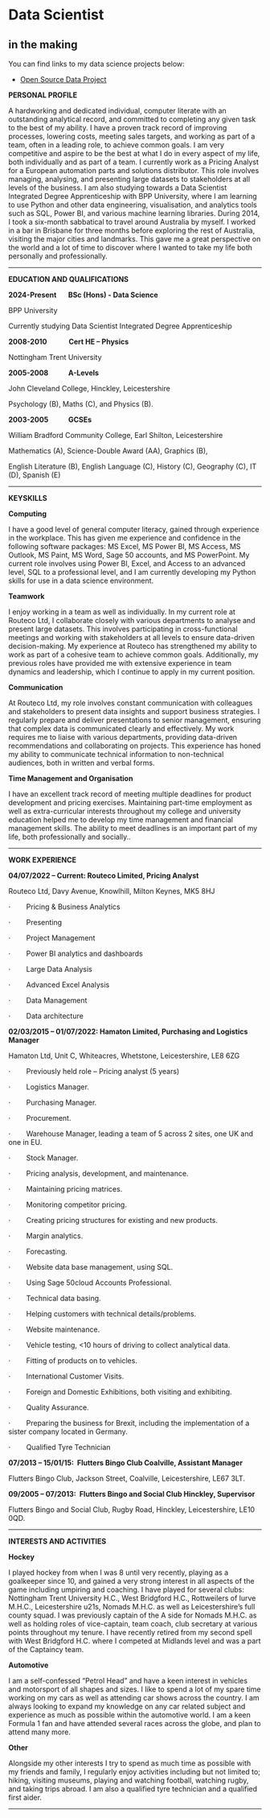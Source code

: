 # Data Scientist
## in the making

You can find links to my data science projects below:


- [Open Source Data Project](https://gregjohnallen-52.github.io/CV/ "Open Source Data Project")


**PERSONAL PROFILE**

A hardworking and dedicated individual, computer literate with an outstanding analytical record, and committed to completing any given task to the best of my ability. I have a proven track record of improving processes, lowering costs, meeting sales targets, and working as part of a team, often in a leading role, to achieve common goals. I am very competitive and aspire to be the best at what I do in every aspect of my life, both individually and as part of a team. I currently work as a Pricing Analyst for a European automation parts and solutions distributor. This role involves managing, analysing, and presenting large datasets to stakeholders at all levels of the business. I am also studying towards a Data Scientist Integrated Degree Apprenticeship with BPP University, where I am learning to use Python and other data engineering, visualisation, and analytics tools such as SQL, Power BI, and various machine learning libraries. During 2014, I took a six-month sabbatical to travel around Australia by myself. I worked in a bar in Brisbane for three months before exploring the rest of Australia, visiting the major cities and landmarks. This gave me a great perspective on the world and a lot of time to discover where I wanted to take my life both personally and professionally.

---

**EDUCATION AND QUALIFICATIONS**

**2024-Present       BSc (Hons) - Data Science**           

BPP University

Currently studying Data Scientist Integrated Degree Apprenticeship  
  
**2008-2010             Cert HE – Physics**

Nottingham Trent University  
  
**2005-2008            A-Levels**

John Cleveland College, Hinckley, Leicestershire

Psychology (B), Maths (C), and Physics (B).

**2003-2005            GCSEs**

William Bradford Community College, Earl Shilton, Leicestershire

Mathematics (A), Science-Double Award (AA), Graphics (B),

English Literature (B), English Language (C), History (C), Geography (C), IT (D), Spanish (E)

---

**KEYSKILLS**

**Computing**

I have a good level of general computer literacy, gained through experience in the workplace. This has given me experience and confidence in the following software packages: MS Excel, MS Power BI, MS Access, MS Outlook, MS Paint, MS Word, Sage 50 accounts, and MS PowerPoint. My current role involves using Power BI, Excel, and Access to an advanced level, SQL to a professional level, and I am currently developing my Python skills for use in a data science environment.

**Teamwork**

I enjoy working in a team as well as individually. In my current role at Routeco Ltd, I collaborate closely with various departments to analyse and present large datasets. This involves participating in cross-functional meetings and working with stakeholders at all levels to ensure data-driven decision-making. My experience at Routeco has strengthened my ability to work as part of a cohesive team to achieve common goals. Additionally, my previous roles have provided me with extensive experience in team dynamics and leadership, which I continue to apply in my current position.

**Communication**

At Routeco Ltd, my role involves constant communication with colleagues and stakeholders to present data insights and support business strategies. I regularly prepare and deliver presentations to senior management, ensuring that complex data is communicated clearly and effectively. My work requires me to liaise with various departments, providing data-driven recommendations and collaborating on projects. This experience has honed my ability to communicate technical information to non-technical audiences, both in written and verbal forms.

**Time Management and Organisation**

I have an excellent track record of meeting multiple deadlines for product development and pricing exercises. Maintaining part-time employment as well as extra-curricular interests throughout my college and university education helped me to develop my time management and financial management skills. The ability to meet deadlines is an important part of my life, both professionally and socially..

---

**WORK EXPERIENCE**

**04/07/2022 – Current: Routeco Limited, Pricing Analyst**

Routeco Ltd, Davy Avenue, Knowlhill, Milton Keynes, MK5 8HJ

·        Pricing & Business Analytics

·        Presenting

·        Project Management

·        Power BI analytics and dashboards

·        Large Data Analysis

·        Advanced Excel Analysis

·        Data Management

·        Data architecture

**02/03/2015 – 01/07/2022: Hamaton Limited, Purchasing and Logistics Manager**

Hamaton Ltd, Unit C, Whiteacres, Whetstone, Leicestershire, LE8 6ZG

·        Previously held role – Pricing analyst (5 years)

·        Logistics Manager.

·        Purchasing Manager.

·        Procurement.

·        Warehouse Manager, leading a team of 5 across 2 sites, one UK and one in EU.

·        Stock Manager.

·        Pricing analysis, development, and maintenance.

·        Maintaining pricing matrices.

·        Monitoring competitor pricing.

·        Creating pricing structures for existing and new products.

·        Margin analytics.

·        Forecasting.

·        Website data base management, using SQL.

·        Using Sage 50cloud Accounts Professional.

·        Technical data basing.

·        Helping customers with technical details/problems.

·        Website maintenance.

·        Vehicle testing, <10 hours of driving to collect analytical data.

·        Fitting of products on to vehicles.

·        International Customer Visits.

·        Foreign and Domestic Exhibitions, both visiting and exhibiting.

·        Quality Assurance.

·        Preparing the business for Brexit, including the implementation of a sister company located in Germany.

·        Qualified Tyre Technician

**07/2013 – 15/01/15:  Flutters Bingo Club Coalville, Assistant Manager**

Flutters Bingo Club, Jackson Street, Coalville, Leicestershire, LE67 3LT.

**09/2005 – 07/2013:  Flutters Bingo and Social Club Hinckley, Supervisor**

Flutters Bingo and Social Club, Rugby Road, Hinckley, Leicestershire, LE10 0QD.

---

**INTERESTS AND ACTIVITIES**

**Hockey**

I played hockey from when I was 8 until very recently, playing as a goalkeeper since 10, and gained a very strong interest in all aspects of the game including umpiring and coaching. I have played for several clubs: Nottingham Trent University H.C., West Bridgford H.C., Rottweilers of lurve M.H.C., Leicestershire u21s, Nomads M.H.C. as well as Leicestershire’s full county squad. I was previously captain of the A side for Nomads M.H.C. as well as holding roles of vice-captain, team coach, club secretary at various points throughout my tenure. I have recently retired from my second spell with West Bridgford H.C. where I competed at Midlands level and was a part of the Captaincy team.

**Automotive**

I am a self-confessed “Petrol Head” and have a keen interest in vehicles and motorsport of all shapes and sizes. I like to spend a lot of my spare time working on my cars as well as attending car shows across the country. I am always looking to expand my knowledge on any car related subject and experience as much as possible within the automotive world. I am a keen Formula 1 fan and have attended several races across the globe, and plan to attend many more.

**Other**

Alongside my other interests I try to spend as much time as possible with my friends and family, I regularly enjoy activities including but not limited to; hiking, visiting museums, playing and watching football, watching rugby, and taking trips abroad. I am also a qualified tyre technician and a qualified first aider.

---
